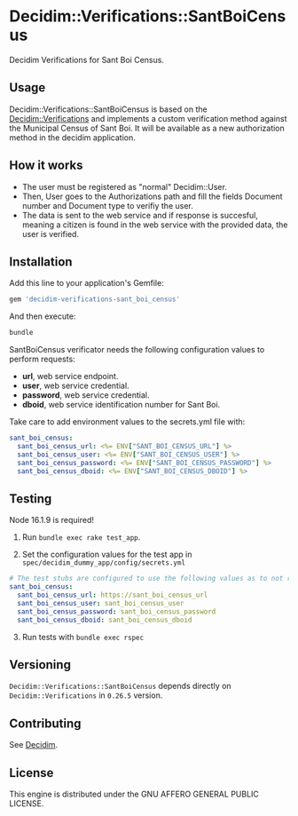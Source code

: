 # Decidim::Verifications::SantBoiCensus

Decidim Verifications for Sant Boi Census.

## Usage

Decidim::Verifications::SantBoiCensus is based on the [Decidim::Verifications](https://github.com/decidim/decidim/tree/master/decidim-verifications#decidimverifications) and implements a custom verification method against the Municipal Census of Sant Boi. It will be available as a new authorization method in the decidim application.

## How it works
- The user must be registered as "normal" Decidim::User.
- Then, User goes to the Authorizations path and fill the fields Document number and Document type to verifiy the user.
- The data is sent to the web service and if response is succesful, meaning a citizen is found in the web service with the provided data, the user is verified.

## Installation

Add this line to your application's Gemfile:

```ruby
gem 'decidim-verifications-sant_boi_census'
```

And then execute:

```bash
bundle
```

SantBoiCensus verificator needs the following configuration values to perform requests:
- **url**, web service endpoint.
- **user**, web service credential.
- **password**, web service credential.
- **dboid**, web service identification number for Sant Boi.

Take care to add environment values to the secrets.yml file with:

```yaml
sant_boi_census:
  sant_boi_census_url: <%= ENV["SANT_BOI_CENSUS_URL"] %>
  sant_boi_census_user: <%= ENV["SANT_BOI_CENSUS_USER"] %>
  sant_boi_census_password: <%= ENV["SANT_BOI_CENSUS_PASSWORD"] %>
  sant_boi_census_dboid: <%= ENV["SANT_BOI_CENSUS_DBOID"] %>
```
## Testing

Node 16.1.9 is required!

1. Run `bundle exec rake test_app`.

2. Set the configuration values for the test app in `spec/decidim_dummy_app/config/secrets.yml`

```yaml
# The test stubs are configured to use the following values as to not reveal the real ones.
sant_boi_census:
  sant_boi_census_url: https://sant_boi_census_url
  sant_boi_census_user: sant_boi_census_user
  sant_boi_census_password: sant_boi_census_password
  sant_boi_census_dboid: sant_boi_census_dboid
```

3. Run tests with `bundle exec rspec`

## Versioning

`Decidim::Verifications::SantBoiCensus` depends directly on `Decidim::Verifications` in `0.26.5` version.

## Contributing

See [Decidim](https://github.com/decidim/decidim).

## License

This engine is distributed under the GNU AFFERO GENERAL PUBLIC LICENSE.
